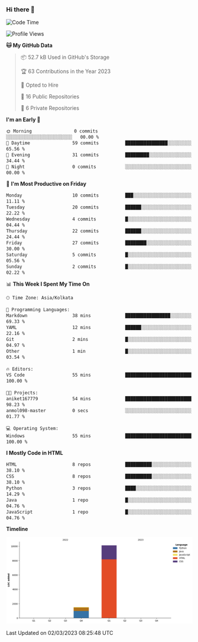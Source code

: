 ### Hi there 👋

<!--
**aniket167779/aniket167779** is a ✨ _special_ ✨ repository because its `README.md` (this file) appears on your GitHub profile.

Here are some ideas to get you started:

- 🔭 I’m currently working on ...
- 🌱 I’m currently learning ...
- 👯 I’m looking to collaborate on ...
- 🤔 I’m looking for help with ...
- 💬 Ask me about ...
- 📫 How to reach me: ...
- 😄 Pronouns: ...
- ⚡ Fun fact: ...
-->

<!--START_SECTION:waka-->
![Code Time](http://img.shields.io/badge/Code%20Time-58%20mins-blue)

![Profile Views](http://img.shields.io/badge/Profile%20Views-0-blue)

**🐱 My GitHub Data** 

> 📦 52.7 kB Used in GitHub's Storage 
 > 
> 🏆 63 Contributions in the Year 2023
 > 
> 💼 Opted to Hire
 > 
> 📜 16 Public Repositories 
 > 
> 🔑 6 Private Repositories 
 > 
**I'm an Early 🐤** 

```text
🌞 Morning                0 commits           ░░░░░░░░░░░░░░░░░░░░░░░░░   00.00 % 
🌆 Daytime                59 commits          ████████████████░░░░░░░░░   65.56 % 
🌃 Evening                31 commits          █████████░░░░░░░░░░░░░░░░   34.44 % 
🌙 Night                  0 commits           ░░░░░░░░░░░░░░░░░░░░░░░░░   00.00 % 
```
📅 **I'm Most Productive on Friday** 

```text
Monday                   10 commits          ███░░░░░░░░░░░░░░░░░░░░░░   11.11 % 
Tuesday                  20 commits          ██████░░░░░░░░░░░░░░░░░░░   22.22 % 
Wednesday                4 commits           █░░░░░░░░░░░░░░░░░░░░░░░░   04.44 % 
Thursday                 22 commits          ██████░░░░░░░░░░░░░░░░░░░   24.44 % 
Friday                   27 commits          ████████░░░░░░░░░░░░░░░░░   30.00 % 
Saturday                 5 commits           █░░░░░░░░░░░░░░░░░░░░░░░░   05.56 % 
Sunday                   2 commits           █░░░░░░░░░░░░░░░░░░░░░░░░   02.22 % 
```


📊 **This Week I Spent My Time On** 

```text
🕑︎ Time Zone: Asia/Kolkata

💬 Programming Languages: 
Markdown                 38 mins             █████████████████░░░░░░░░   69.33 % 
YAML                     12 mins             ██████░░░░░░░░░░░░░░░░░░░   22.16 % 
Git                      2 mins              █░░░░░░░░░░░░░░░░░░░░░░░░   04.97 % 
Other                    1 min               █░░░░░░░░░░░░░░░░░░░░░░░░   03.54 % 

🔥 Editors: 
VS Code                  55 mins             █████████████████████████   100.00 % 

🐱‍💻 Projects: 
aniket167779             54 mins             █████████████████████████   98.23 % 
anmol098-master          0 secs              ░░░░░░░░░░░░░░░░░░░░░░░░░   01.77 % 

💻 Operating System: 
Windows                  55 mins             █████████████████████████   100.00 % 
```

**I Mostly Code in HTML** 

```text
HTML                     8 repos             ██████████░░░░░░░░░░░░░░░   38.10 % 
CSS                      8 repos             ██████████░░░░░░░░░░░░░░░   38.10 % 
Python                   3 repos             ████░░░░░░░░░░░░░░░░░░░░░   14.29 % 
Java                     1 repo              █░░░░░░░░░░░░░░░░░░░░░░░░   04.76 % 
JavaScript               1 repo              █░░░░░░░░░░░░░░░░░░░░░░░░   04.76 % 
```



**Timeline**

![Lines of Code chart](https://raw.githubusercontent.com/aniket167779/aniket167779/master/assets/bar_graph.png)


 Last Updated on 02/03/2023 08:25:48 UTC
<!--END_SECTION:waka-->
